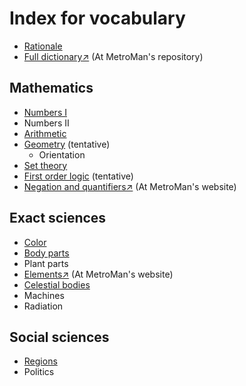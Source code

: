 # Index for vocabulary
- [Rationale](/rationale.md)
- [Full dictionary↗](https://github.com/MetroManSR/MetroWeb/blob/main/assets/data/spanish-dictionary.csv) (At MetroMan's repository)

## Mathematics
- [Numbers I](/Math/numbers.md)
- Numbers II
- [Arithmetic](/Math/arithmetic.md)
- [Geometry](/Math/geometry.md) (tentative)
    - Orientation
- [Set theory](/Math/sets.md)
- [First order logic](/Math/bool.md) (tentative)
- [Negation and quantifiers↗](https://www.metroman.me/en/balkeon/grammar/basiclogic/) (At MetroMan's website)

## Exact sciences
- [Color](/Science/color.md)
- [Body parts](/Science/anatomy.md)
- Plant parts
- [Elements↗](https://www.metroman.me/balkeon/docs/chemicalelements/) (At MetroMan's website)
- [Celestial bodies](/Science/celestial.md)
- Machines
- Radiation

## Social sciences
- [Regions](/Social/regions.md)
- Politics
